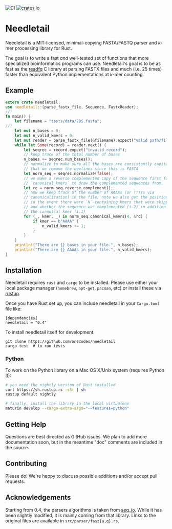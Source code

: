 ![CI](https://github.com/onecodex/needletail/workflows/CI/badge.svg)
[![crates.io](https://img.shields.io/crates/v/needletail.svg)](https://crates.io/crates/needletail)

# Needletail

Needletail is a MIT-licensed, minimal-copying FASTA/FASTQ parser and _k_-mer processing library for Rust.

The goal is to write a fast *and* well-tested set of functions that more specialized bioinformatics programs can use.
Needletail's goal is to be as fast as the [readfq](https://github.com/lh3/readfq) C library at parsing FASTX files and much (i.e. 25 times) faster than equivalent Python implementations at _k_-mer counting.

## Example

```rust
extern crate needletail;
use needletail::{parse_fastx_file, Sequence, FastxReader};
//!
fn main() {
    let filename = "tests/data/28S.fasta";
//!
    let mut n_bases = 0;
    let mut n_valid_kmers = 0;
    let mut reader = parse_fastx_file(&filename).expect("valid path/file");
    while let Some(record) = reader.next() {
        let seqrec = record.expect("invalid record");
        // keep track of the total number of bases
        n_bases += seqrec.num_bases();
        // normalize to make sure all the bases are consistently capitalized and
        // that we remove the newlines since this is FASTA
        let norm_seq = seqrec.normalize(false);
        // we make a reverse complemented copy of the sequence first for
        // `canonical_kmers` to draw the complemented sequences from.
        let rc = norm_seq.reverse_complement();
        // now we keep track of the number of AAAAs (or TTTTs via
        // canonicalization) in the file; note we also get the position (i.0;
        // in the event there were `N`-containing kmers that were skipped)
        // and whether the sequence was complemented (i.2) in addition to
        // the canonical kmer (i.1)
        for (_, kmer, _) in norm_seq.canonical_kmers(4, &rc) {
            if kmer == b"AAAA" {
                n_valid_kmers += 1;
            }
        }
    }
    println!("There are {} bases in your file.", n_bases);
    println!("There are {} AAAAs in your file.", n_valid_kmers);
}
```

## Installation

Needletail requires `rust` and `cargo` to be installed.
Please use either your local package manager (`homebrew`, `apt-get`, `pacman`, etc) or install these via [rustup](https://www.rustup.rs/).

Once you have Rust set up, you can include needletail in your `Cargo.toml` file like:
```shell
[dependencies]
needletail = "0.4"
```

To install needletail itself for development:
```shell
git clone https://github.com/onecodex/needletail
cargo test  # to run tests
```

### Python
To work on the Python library on a Mac OS X/Unix system (requires Python 3):
```bash
# you need the nightly version of Rust installed
curl https://sh.rustup.rs -sSf | sh
rustup default nightly

# finally, install the library in the local virtualenv
maturin develop --cargo-extra-args="--features=python"
```

## Getting Help

Questions are best directed as GitHub issues. We plan to add more documentation soon, but in the meantime "doc" comments are included in the source.

## Contributing

Please do! We're happy to discuss possible additions and/or accept pull requests.

## Acknowledgements
Starting from 0.4, the parsers algorithms is taken from [seq_io](https://github.com/markschl/seq_io). While it has been slightly modified, it is mainly
coming from that library. Links to the original files are available in `src/parser/fast{a,q}.rs`.
